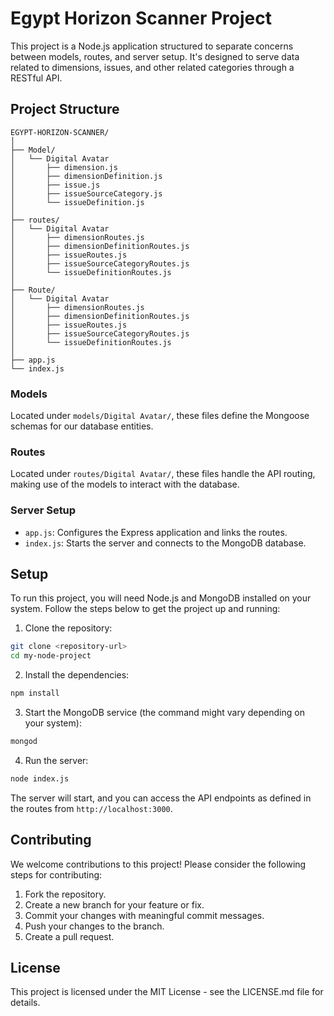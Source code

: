 
# Egypt Horizon Scanner Project

This project is a Node.js application structured to separate concerns between models, routes, and server setup. It's designed to serve data related to dimensions, issues, and other related categories through a RESTful API.

## Project Structure

```
EGYPT-HORIZON-SCANNER/
│
├── Model/
│   └── Digital Avatar
│       ├── dimension.js
│       ├── dimensionDefinition.js
│       ├── issue.js
│       ├── issueSourceCategory.js
│       └── issueDefinition.js
│
├── routes/
│   └── Digital Avatar
│       ├── dimensionRoutes.js
│       ├── dimensionDefinitionRoutes.js
│       ├── issueRoutes.js
│       ├── issueSourceCategoryRoutes.js
│       └── issueDefinitionRoutes.js
│
├── Route/
│   └── Digital Avatar
│       ├── dimensionRoutes.js
│       ├── dimensionDefinitionRoutes.js
│       ├── issueRoutes.js
│       ├── issueSourceCategoryRoutes.js
│       └── issueDefinitionRoutes.js
│
├── app.js
└── index.js
```

### Models

Located under `models/Digital Avatar/`, these files define the Mongoose schemas for our database entities.

### Routes

Located under `routes/Digital Avatar/`, these files handle the API routing, making use of the models to interact with the database.

### Server Setup

- `app.js`: Configures the Express application and links the routes.
- `index.js`: Starts the server and connects to the MongoDB database.

## Setup

To run this project, you will need Node.js and MongoDB installed on your system. Follow the steps below to get the project up and running:

1. Clone the repository:

```bash
git clone <repository-url>
cd my-node-project
```

2. Install the dependencies:

```bash
npm install
```

3. Start the MongoDB service (the command might vary depending on your system):

```bash
mongod
```

4. Run the server:

```bash
node index.js
```

The server will start, and you can access the API endpoints as defined in the routes from `http://localhost:3000`.

## Contributing

We welcome contributions to this project! Please consider the following steps for contributing:

1. Fork the repository.
2. Create a new branch for your feature or fix.
3. Commit your changes with meaningful commit messages.
4. Push your changes to the branch.
5. Create a pull request.

## License

This project is licensed under the MIT License - see the LICENSE.md file for details.